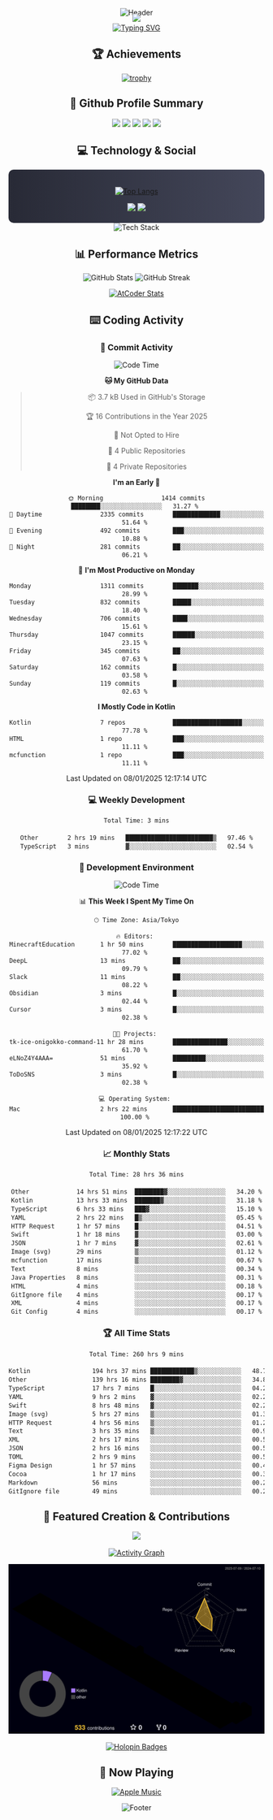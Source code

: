 <div align="center">
  
![Header](https://capsule-render.vercel.app/api?type=waving&color=gradient&customColorList=12&height=300&section=header&text=Welcome%20to%20Batapii's%20Universe&fontSize=50&animation=fadeIn&fontAlignY=40&desc=Android%20Developer%20|%20Kotlin%20LOVE%20)

<div style="margin-top: -20px;">
  <img src="https://readme-typing-svg.herokuapp.com/?lines=Crafting+Android+Experiences;Building+Tomorrow's+Apps+Today;Always+Learning,+Always+Growing&font=Fira%20Code&center=true&width=440&height=45&color=f75c7e&vCenter=true&size=22&pause=1000">
</div>

<a href="https://git.io/typing-svg">
  <img src="https://readme-typing-svg.demolab.com?font=Fira+Code&weight=600&size=28&duration=4000&pause=1000&center=true&vCenter=true&width=800&lines=Hey+there!+I'm+Batapii+%F0%9F%91%8B;Android+Developer+from+Japan+%F0%9F%87%AF%F0%9F%87%B5" alt="Typing SVG" />
</a>

## 🏆 Achievements

[![trophy](https://github-profile-trophy.vercel.app/?username=batapii&theme=onestar&no-frame=true&no-bg=true&column=8&rank=SECRET,SSS,SS,S,AAA,AA,A,B,C,?&margin-w=10&margin-h=10)](https://github.com/ryo-ma/github-profile-trophy)

## 🎯 Github Profile Summary

<div align="center">
  <img src="http://github-profile-summary-cards.vercel.app/api/cards/profile-details?username=batapii&theme=radical" />
  <img src="http://github-profile-summary-cards.vercel.app/api/cards/repos-per-language?username=batapii&theme=radical" />
  <img src="http://github-profile-summary-cards.vercel.app/api/cards/most-commit-language?username=batapii&theme=radical" />
  <img src="http://github-profile-summary-cards.vercel.app/api/cards/stats?username=batapii&theme=radical" />
  <img src="http://github-profile-summary-cards.vercel.app/api/cards/productive-time?username=batapii&theme=radical" />
</div>

## 💻 Technology & Social

<div align="center" style="background: linear-gradient(to right, #282A36, #44475A); padding: 20px; border-radius: 10px;">

[![Top Langs](https://github-readme-stats.vercel.app/api/top-langs/?username=batapii
)](https://github.com/anuraghazra/github-readme-stats)

<div style="margin-top: 15px">
<a href="https://github.com/batapii"><img src="https://img.shields.io/github/followers/batapii?style=for-the-badge&logo=github&label=Follow&color=ff6e96&labelColor=282A36"/></a>
<a href="https://twitter.com/batapii3939"><img src="https://img.shields.io/twitter/follow/batapii?style=for-the-badge&logo=twitter&color=1DA1F2&labelColor=282A36&label= Twitter"/></a>
</div>

</div>

<div align="center">
<img src="https://github-readme-tech-stack.vercel.app/api/cards?title=Tech+Stack&align=center&titleAlign=center&fontSize=20&lineHeight=10&lineCount=4&theme=github_dark&width=800&bg=%230D1117&badge=%23161B22&border=%2321262D&titleColor=%2358A6FF&line1=kotlin%2Ckotlin%2C0095D5%3Bandroid%2Candroid%2C00ff00%3Bjetpackcompose%2Cjetpack%2C4285F4%3B&line2=swift%2Cswift%2CFA7343%3Bfirebase%2Cfirebase%2CFFCA28%3Bgithub%2Cgithub%2C181717%3B&line3=typescript%2Ctypescript%2C3178C6%3Bgraphql%2Cgraphql%2CE10098%3Bsupabase%2Csupabase%2C3FCF8E%3B&line4=gradle%2Cgradle%2C02303A%3Bgitkraken%2Cgitkraken%2C179287%3Bpostman%2Cpostman%2CFF6C37%3B" alt="Tech Stack" />
</div>



## 📊 Performance Metrics

<div align="center">

![GitHub Stats](https://github-readme-stats.vercel.app/api?username=batapii&show_icons=true&theme=radical&hide_border=true&bg_color=0D1117)
![GitHub Streak](https://github-readme-streak-stats.herokuapp.com/?user=batapii&theme=radical&hide_border=true&background=0D1117)

[![AtCoder Stats](https://atcoder-readme-stats.vercel.app/stats/batapii3939?theme=dark&show_history=5&width=495)](https://github.com/iwbc-mzk/atcoder-readme-stats)

</div>

## ⌨️ Coding Activity

### 🌟 Commit Activity
<!--START_SECTION:commit-stats-->
![Code Time](http://img.shields.io/badge/Code%20Time-399%20hrs%2026%20mins-blue)

**🐱 My GitHub Data** 

> 📦 3.7 kB Used in GitHub's Storage 
 > 
> 🏆 16 Contributions in the Year 2025
 > 
> 🚫 Not Opted to Hire
 > 
> 📜 4 Public Repositories 
 > 
> 🔑 4 Private Repositories 
 > 
**I'm an Early 🐤** 

```text
🌞 Morning                1414 commits        ████████░░░░░░░░░░░░░░░░░   31.27 % 
🌆 Daytime                2335 commits        █████████████░░░░░░░░░░░░   51.64 % 
🌃 Evening                492 commits         ███░░░░░░░░░░░░░░░░░░░░░░   10.88 % 
🌙 Night                  281 commits         ██░░░░░░░░░░░░░░░░░░░░░░░   06.21 % 
```
📅 **I'm Most Productive on Monday** 

```text
Monday                   1311 commits        ███████░░░░░░░░░░░░░░░░░░   28.99 % 
Tuesday                  832 commits         █████░░░░░░░░░░░░░░░░░░░░   18.40 % 
Wednesday                706 commits         ████░░░░░░░░░░░░░░░░░░░░░   15.61 % 
Thursday                 1047 commits        ██████░░░░░░░░░░░░░░░░░░░   23.15 % 
Friday                   345 commits         ██░░░░░░░░░░░░░░░░░░░░░░░   07.63 % 
Saturday                 162 commits         █░░░░░░░░░░░░░░░░░░░░░░░░   03.58 % 
Sunday                   119 commits         █░░░░░░░░░░░░░░░░░░░░░░░░   02.63 % 
```


**I Mostly Code in Kotlin** 

```text
Kotlin                   7 repos             ███████████████████░░░░░░   77.78 % 
HTML                     1 repo              ███░░░░░░░░░░░░░░░░░░░░░░   11.11 % 
mcfunction               1 repo              ███░░░░░░░░░░░░░░░░░░░░░░   11.11 % 
```




 Last Updated on 08/01/2025 12:17:14 UTC
<!--END_SECTION:commit-stats-->

### 💻 Weekly Development
<!--START_SECTION:wakatime-->

```txt
Total Time: 3 mins

Other        2 hrs 19 mins   ████████████████████████▒   97.46 %
TypeScript   3 mins          ▓░░░░░░░░░░░░░░░░░░░░░░░░   02.54 %
```

<!--END_SECTION:wakatime-->

### 🔨 Development Environment
<!--START_SECTION:dev-stats-->
![Code Time](http://img.shields.io/badge/Code%20Time-399%20hrs%2026%20mins-blue)

📊 **This Week I Spent My Time On** 

```text
🕑︎ Time Zone: Asia/Tokyo

🔥 Editors: 
MinecraftEducation       1 hr 50 mins        ███████████████████░░░░░░   77.02 % 
DeepL                    13 mins             ██░░░░░░░░░░░░░░░░░░░░░░░   09.79 % 
Slack                    11 mins             ██░░░░░░░░░░░░░░░░░░░░░░░   08.22 % 
Obsidian                 3 mins              █░░░░░░░░░░░░░░░░░░░░░░░░   02.44 % 
Cursor                   3 mins              █░░░░░░░░░░░░░░░░░░░░░░░░   02.38 % 

🐱‍💻 Projects: 
tk-ice-onigokko-command-11 hr 28 mins        ███████████████░░░░░░░░░░   61.70 % 
eLNoZ4Y4AAA=             51 mins             █████████░░░░░░░░░░░░░░░░   35.92 % 
ToDoSNS                  3 mins              █░░░░░░░░░░░░░░░░░░░░░░░░   02.38 % 

💻 Operating System: 
Mac                      2 hrs 22 mins       █████████████████████████   100.00 % 
```


 Last Updated on 08/01/2025 12:17:22 UTC
<!--END_SECTION:dev-stats-->

### 📈 Monthly Stats
<!--START_SECTION:wakamonth-->

```txt
Total Time: 28 hrs 36 mins

Other             14 hrs 51 mins  ████████▓░░░░░░░░░░░░░░░░   34.20 %
Kotlin            13 hrs 33 mins  ███████▓░░░░░░░░░░░░░░░░░   31.18 %
TypeScript        6 hrs 33 mins   ███▓░░░░░░░░░░░░░░░░░░░░░   15.10 %
YAML              2 hrs 22 mins   █▒░░░░░░░░░░░░░░░░░░░░░░░   05.45 %
HTTP Request      1 hr 57 mins    █░░░░░░░░░░░░░░░░░░░░░░░░   04.51 %
Swift             1 hr 18 mins    ▓░░░░░░░░░░░░░░░░░░░░░░░░   03.00 %
JSON              1 hr 7 mins     ▓░░░░░░░░░░░░░░░░░░░░░░░░   02.61 %
Image (svg)       29 mins         ▒░░░░░░░░░░░░░░░░░░░░░░░░   01.12 %
mcfunction        17 mins         ▒░░░░░░░░░░░░░░░░░░░░░░░░   00.67 %
Text              8 mins          ░░░░░░░░░░░░░░░░░░░░░░░░░   00.34 %
Java Properties   8 mins          ░░░░░░░░░░░░░░░░░░░░░░░░░   00.31 %
HTML              4 mins          ░░░░░░░░░░░░░░░░░░░░░░░░░   00.18 %
GitIgnore file    4 mins          ░░░░░░░░░░░░░░░░░░░░░░░░░   00.17 %
XML               4 mins          ░░░░░░░░░░░░░░░░░░░░░░░░░   00.17 %
Git Config        4 mins          ░░░░░░░░░░░░░░░░░░░░░░░░░   00.17 %
```

<!--END_SECTION:wakamonth-->

### 🏆 All Time Stats
<!--START_SECTION:wakaalltime-->

```txt
Total Time: 260 hrs 9 mins

Kotlin                 194 hrs 37 mins ████████████▒░░░░░░░░░░░░   48.72 %
Other                  139 hrs 16 mins ████████▓░░░░░░░░░░░░░░░░   34.87 %
TypeScript             17 hrs 7 mins   █░░░░░░░░░░░░░░░░░░░░░░░░   04.29 %
YAML                   9 hrs 2 mins    ▓░░░░░░░░░░░░░░░░░░░░░░░░   02.26 %
Swift                  8 hrs 48 mins   ▓░░░░░░░░░░░░░░░░░░░░░░░░   02.21 %
Image (svg)            5 hrs 27 mins   ▒░░░░░░░░░░░░░░░░░░░░░░░░   01.37 %
HTTP Request           4 hrs 56 mins   ▒░░░░░░░░░░░░░░░░░░░░░░░░   01.24 %
Text                   3 hrs 35 mins   ▒░░░░░░░░░░░░░░░░░░░░░░░░   00.90 %
XML                    2 hrs 17 mins   ░░░░░░░░░░░░░░░░░░░░░░░░░   00.57 %
JSON                   2 hrs 16 mins   ░░░░░░░░░░░░░░░░░░░░░░░░░   00.57 %
TOML                   2 hrs 9 mins    ░░░░░░░░░░░░░░░░░░░░░░░░░   00.54 %
Figma Design           1 hr 57 mins    ░░░░░░░░░░░░░░░░░░░░░░░░░   00.49 %
Cocoa                  1 hr 17 mins    ░░░░░░░░░░░░░░░░░░░░░░░░░   00.32 %
Markdown               56 mins         ░░░░░░░░░░░░░░░░░░░░░░░░░   00.24 %
GitIgnore file         49 mins         ░░░░░░░░░░░░░░░░░░░░░░░░░   00.21 %
```

<!--END_SECTION:wakaalltime-->


## 🌟 Featured Creation & Contributions

<div align="center">
  <a href="https://github.com/batapii/ToDoSNS">
    <img src="https://github-readme-stats.vercel.app/api/pin/?username=batapii&repo=ToDoSNS&theme=radical&hide_border=true&bg_color=0D1117" />
  </a>

[![Activity Graph](https://github-readme-activity-graph.vercel.app/graph?username=batapii&custom_title=Contribution%20Graph&hide_border=true&theme=radical&bg_color=0D1117)](https://github.com/ashutosh00710/github-readme-activity-graph)

![3D Contrib](./profile-3d-contrib/profile-night-rainbow.svg)

[![Holopin Badges](https://holopin.me/batapii)](https://holopin.io/@batapii)

</div>

## 🎵 Now Playing

<div align="center">
  
[![Apple Music](https://music-profile.rayriffy.com/theme/dark.svg?uid=001005.6598667d2ffd4a10a4f429edd0ba24c4.1156)](https://github.com/rayriffy/apple-music-github-profile)

</div>

![Footer](https://capsule-render.vercel.app/api?type=waving&color=gradient&customColorList=12&height=100&section=footer)

</div>
